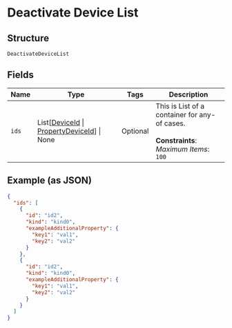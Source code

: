 
# Deactivate Device List

## Structure

`DeactivateDeviceList`

## Fields

| Name | Type | Tags | Description |
|  --- | --- | --- | --- |
| `ids` | List[[DeviceId](../../doc/models/device-id.md) \| [PropertyDeviceId](../../doc/models/property-device-id.md)] \| None | Optional | This is List of a container for any-of cases.<br><br>**Constraints**: *Maximum Items*: `100` |

## Example (as JSON)

```json
{
  "ids": [
    {
      "id": "id2",
      "kind": "kind0",
      "exampleAdditionalProperty": {
        "key1": "val1",
        "key2": "val2"
      }
    },
    {
      "id": "id2",
      "kind": "kind0",
      "exampleAdditionalProperty": {
        "key1": "val1",
        "key2": "val2"
      }
    }
  ]
}
```

